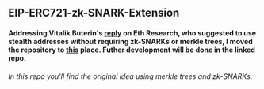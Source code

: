 ## EIP-ERC721-zk-SNARK-Extension


#### Addressing Vitalik Buterin's [reply](https://ethresear.ch/t/erc721-extension-for-zk-snarks/13237/2) on Eth Research, who suggested to use stealth addresses without requiring zk-SNARKs or merkle trees, I moved the repository to [this](https://github.com/Nerolation/EIP-ERC-721-Stealth-Addresses) place. Futher development will be done in the linked repo.


###### In this repo you'll find the original idea using merkle trees and zk-SNARKs. 

